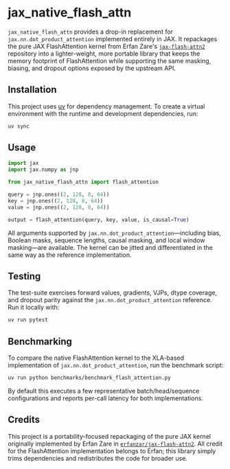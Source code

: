 # jax_native_flash_attn

`jax_native_flash_attn` provides a drop-in replacement for
`jax.nn.dot_product_attention` implemented entirely in JAX. It repackages the
pure JAX FlashAttention kernel from Erfan Zare's
[`jax-flash-attn2`](https://github.com/erfanzar/jax-flash-attn2) repository into
a lighter-weight, more portable library that keeps the memory footprint of
FlashAttention while supporting the same masking, biasing, and dropout options
exposed by the upstream API.

## Installation

This project uses [uv](https://github.com/astral-sh/uv) for dependency
management. To create a virtual environment with the runtime and development
dependencies, run:

```sh
uv sync
```

## Usage

```python
import jax
import jax.numpy as jnp

from jax_native_flash_attn import flash_attention

query = jnp.ones((2, 128, 8, 64))
key = jnp.ones((2, 128, 8, 64))
value = jnp.ones((2, 128, 8, 64))

output = flash_attention(query, key, value, is_causal=True)
```

All arguments supported by `jax.nn.dot_product_attention`—including bias,
Boolean masks, sequence lengths, causal masking, and local window masking—are
available. The kernel can be jitted and differentiated in the same way as the
reference implementation.

## Testing

The test-suite exercises forward values, gradients, VJPs, dtype coverage, and
dropout parity against the `jax.nn.dot_product_attention` reference. Run it
locally with:

```sh
uv run pytest
```

## Benchmarking

To compare the native FlashAttention kernel to the XLA-based implementation of
`jax.nn.dot_product_attention`, run the benchmark script:

```sh
uv run python benchmarks/benchmark_flash_attention.py
```

By default this executes a few representative batch/head/sequence configurations
and reports per-call latency for both implementations.

## Credits

This project is a portability-focused repackaging of the pure JAX kernel
originally implemented by Erfan Zare in
[`erfanzar/jax-flash-attn2`](https://github.com/erfanzar/jax-flash-attn2).
All credit for the FlashAttention implementation belongs to Erfan; this library
simply trims dependencies and redistributes the code for broader use.
